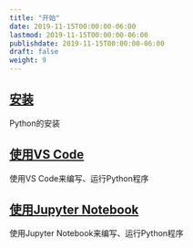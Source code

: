 ```yaml
---
title: "开始"
date: 2019-11-15T00:00:00-06:00
lastmod: 2019-11-15T00:00:00-06:00
publishdate: 2019-11-15T00:00:00-06:00
draft: false
weight: 9
---
```


## [安装](./installation)

Python的安装

## [使用VS Code](./vscode)

使用VS Code来编写、运行Python程序

## [使用Jupyter Notebook](./jupyter)

使用Jupyter Notebook来编写、运行Python程序